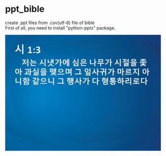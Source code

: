 # ppt_bible
create .ppt files from .csv(utf-8) file of bible  
First of all, you need to install "python-pptx" package.
  
![sample.png](sample.png)
